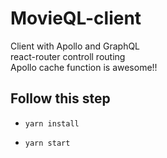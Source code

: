 # MovieQL-client

Client with Apollo and GraphQL<br />
react-router controll routing<br />
Apollo cache function is awesome!!

## Follow this step

- <code>yarn install</code>

- <code>yarn start</code>
